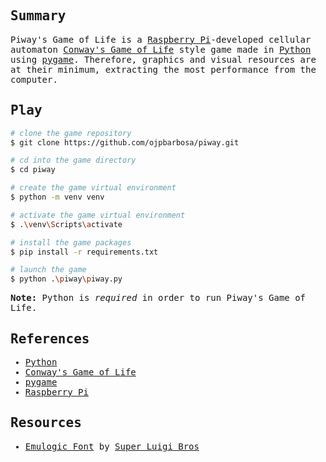 <samp>
  <h2>Summary</h2>
  <p>
    Piway's Game of Life is a <a href="https://www.raspberrypi.org/">Raspberry Pi</a>-developed cellular automaton <a href="https://en.wikipedia.org/wiki/Conway%27s_Game_of_Life">Conway's Game of Life</a> style game made in <a href="https://www.python.org/">Python</a> using <a href="https://www.pygame.org/">pygame</a>. Therefore, graphics and visual resources are at their minimum, extracting the most performance from the computer.
  </p>
  <h2>Play</h2>

  ```bash
  # clone the game repository
  $ git clone https://github.com/ojpbarbosa/piway.git

  # cd into the game directory
  $ cd piway

  # create the game virtual environment
  $ python -m venv venv

  # activate the game virtual environment
  $ .\venv\Scripts\activate

  # install the game packages
  $ pip install -r requirements.txt

  # launch the game
  $ python .\piway\piway.py
  ```
  <b>Note:</b> Python is <i>required</i> in order to run Piway's Game of Life.

  <h2>References</h2>
  <ul>
    <li><a href="https://www.python.org/">Python</a></li>
    <li><a href="https://en.wikipedia.org/wiki/Conway%27s_Game_of_Life">Conway's Game of Life</a></li>
    <li><a href="https://www.pygame.org/">pygame</a></li>
    <li><a href="https://www.raspberrypi.org/">Raspberry Pi</a></li>
  </ul>
  
  <h2>Resources</h2>
  <ul>
    <li><a href="http://www.superluigibros.com/downloads/fonts/emulogic_font.zip">Emulogic Font</a> by <a href="http://www.superluigibros.com/">Super Luigi Bros</a>
  </ul>
</samp>
